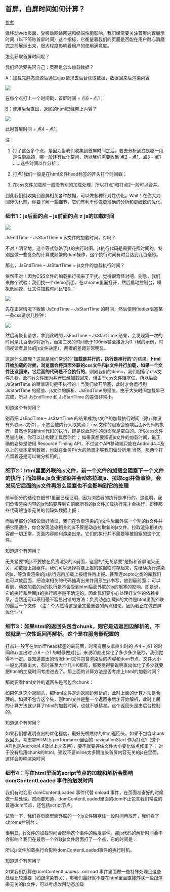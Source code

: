 ## 首屏，白屏时间如何计算？
[参考](http://www.cnblogs.com/littlelittlecat/p/6810294.html)

做移动web页面，受移动网络网速和终端性能影响，我们经常要关注首屏内容展示时间（以下简称首屏时间）这个指标，它衡量着我们的页面是否能在用户耐心消磨完之前展示出来，很大程度影响着用户的使用满意度。

怎么获取首屏时间呢？

我们经常要先问自己：页面是怎么加载数据？

A：加载完静态资源后通过ajax请求去后台获取数据，数据回来后渲染内容

![](/image/4-2-1.jpg)

在每个点打上一个时间戳，首屏时间 = 点8 – 点1；

B：使用后台直出，返回的html已经带上内容了

![](/image/4-2-2.jpg)


此时首屏时间 = 点4 – 点1。

注：
1. 打了这么多个点，是因为当我们收集到首屏时间之后，要去分析到底是哪一段是性能瓶颈，哪一段还有优化空间，所以我们需要收集 点2 – 点1、点3 – 点1 ……这些时间以作分析；

2. 打点1我们一般是在html文件head标签的开头打个时间戳；

3. 在css文件加载前一般没有别的加载处理，所以打点1和打点2一般可以合并。

到此我们就收集到首屏相关各种数据，可以做各种针对性优化。Wait！在你大刀阔斧优化前，你要了解一些细节，它们有利于你做更准确的分析和更细致的优化。

### 细节1：js后面的点 – js前面的点 ≠ js的加载时间

![](/image/4-2-3.png)

JsEndTime – JsStartTime = js文件的加载时间，对吗？

不对！明显地，这个等式忽略了js的执行时间。js执行代码是需要花费时间的，特别是做一些复杂的计算或频繁的dom操作，这个执行时间有时会达到几百毫秒。

那么，JsEndTime – JsStartTime = js文件的加载执行时间？

依然不对！因为CSS文件的加载执行带来了干扰。觉得很奇怪对吧，别急，我们来做个试验：我们找一个demo页面，在chrome里面打开，然后启动控制台，模拟低网速，让文件加载时间比较久：

![](/image/4-2-4.jpg)

先在正常情况下收集 JsEndTime – JsStartTime 的时间，然后使用fiddler阻塞某一条css请求几秒钟：

![](/image/4-2-5.jpg)

然后再恢复请求，拿到此时的 JsEndTime – JsStartTime 结果，会发现第一次的时间是几百毫秒将近1s，而第二次的时间低于100ms甚至接近为0（我的示例，时间视读者具体的js文件决定），两者的差距非常明显。

这是什么原理？这就是我们常说的”**加载是并行的，执行是串行的**“的结果。**html开始加载的时候，浏览器会将页面外联的css文件和js文件并行加载，如果一个文件还没回来，它后面的代码是不会执行的**。刚刚我们的demo，我们阻塞了css文件几秒，此时js文件因为并行已经加载回来，但由于css文件阻塞住，所以后面 JsStartTime 的赋值语句是不执行的！当我们放开阻塞，此时才会运行到 JsStartTime 的赋值、js文件的解析、JsEndTime的赋值，由于大头时间加载早已完成，所以 JsEndTime 和 JsStartTime 的差值非常小。


知道这个有何用？

别再把 JsEndTime – JsStartTime 的结果成为js文件的加载执行时间（除非你没有外联css文件），不然会被内行人取笑滴；
css文件的阻塞会影响后面js代码的执行，自然也包括html代码的执行，即是说此时你的页面就是空白的。所以css文件尽量内联，你可以让构建工具帮你忙；
如果真想要知道js文件的加载时间，最正确的姿势是使用 Resource Timing API，不过这个API移动端只能在Android4.4及以上的版本拿到数据，也就在业务PV大的场景才够我们做分析用
当然，那两个打点留着还是可以做分析用的。

 

### 细节2：html里面外联的js文件，前一个文件的加载会阻塞下一个文件的执行；而如果a.js负责渲染并会动态拉取js、拉取cgi并做渲染，会发现它后面的js文件再怎么阻塞也不会影响到它的处理

前半部分的结论在细节1里面已经证明，因为浏览器的执行是串行的。这说明，我们负责渲染内容的js代码要等到它前面所有的js文件加载执行完才会执行，即使那些代码跟渲染无关的代码如数据上报：



而后半部分的结论很好验证，我们在负责渲染的js文件后面外联一个别的js文件并把它阻塞住，你会发现渲染相关的js不管是动态拉取新的js文件、拉取渲染相关内容都一切正常，页面内容顺利渲染出来，它们的执行并不需要等被阻塞的这个文件。

 

知道这个有何用？

无关紧要”的js不要放在负责渲染的js前面，这里的“无关紧要”是指和首屏渲染无关，如数据上报组件。我们可以选择将要上报的数据临时存起来，先继续执行渲染的js，等负责渲染的js执行完再加载上报组件再上报。甚至连zepto之类的库我们也可以放后面，把渲染相关的代码抽离出来并用原生js书写，放到最前面；
可以看到，动态加载的js的执行是不会受到html后面外联的js的阻塞的影响，即是说，它的执行和后面js的执行顺序是不确定的。因此我们要小心处理好文件的依赖关系。当然还可以采用最不容易出错的方法：负责动态加载js的文件是html里面外联的最后一个文件
（注：个人觉得这是全文最重要的两点结论，因为我正在做首屏优化^-^）

 

### 细节3：如果html的返回头包含chunk，则它是边返回边解析的，不然就是一次性返回再解析。这个是在服务器配置的



打点1一般写在html里head标签的最前面，时常有朋友拿直出时的 点4 – 点1 的时间和非直出时 点8 – 点1 的时候做对比，来说明直出优化了多少多少毫秒，我倒觉得不一定。要知道直出的情况html文件包含渲染后的内容和dom节点，文件大小一般比非直出大，有时甚至大个几十K都有，那我觉得要说明直出优化了多少就要把html的加载时间考虑进去了。那上面的计算方法是否考虑上html的加载时间？

那就要看html文件的返回头是否包含chunk：



如果包含这个返回头，那html文件是边返回边解析的，此时上面的计算方法是合理的。如果不包含这个头，则html文件是整一个返回来后才开始解析，此时上面的计算方法就少算了html的加载时间，也就不够精准。这个返回头是由后台控制的。

 

知道这个有何用？

如果我们想说明直出的优化程度，最好先瞧瞧你的html返回头。如果不包含chunk返回头，考虑拿HTML5 performance里面的 navigationStart 作为打点1（这个API也是Android4.4及以上才支持），要不就要评估文件大小变化做点修正了；
对于没有启用chunk的html，建议不要inline太多跟渲染首屏内容无关的js在里面，这样会影响渲染时间
 

### 细节4：写在html里面的script节点的加载和解析会影响 domContentLoaded 事件的触发时间

我们有时会用 domContentLoaded 事件代替 onload 事件，在页面准备好的时候做一些处理。然而要知道，domContentLoaded里面的dom不止包含我们常说的普通dom节点，还包括script节点。

试验一下，我们将页面里面外联的一个js文件阻塞住一段时间再放开，我们看下chrome控制台：

 

很明显，js文件的加载时间会影响这个事件的触发事件。那js代码的解析时间会不会影响？我们在最后一个外联js文件后面打了一个点，它的时间是：



所以js文件加载执行会影响domContentLoaded事件的执行时机。

知道这个有何用？

如果我们打算在domContentLoaded、onLoad 事件里面做一些特殊处理且这些处理比较重要（如跟渲染有关），那我们最好就不要在html里面直接外联一些跟渲染无关的js文件，可以考虑改用动态加载